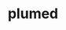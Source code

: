 ---
title: "plumed"
layout: cache
categories: [package, develop-2023-12-03]
meta: {"versions": ["2.9.0"], "compilers": ["cce@=15.0.1", "gcc@=11.4.0", "gcc@=9.4.0", "oneapi@=2023.2.0"], "oss": ["rhel8", "ubuntu20.04"], "platforms": ["linux"], "targets": ["neoverse_v1", "ppc64le", "x86_64_v3", "zen4"], "stacks": ["e4s", "e4s-cray-rhel", "e4s-neoverse_v1", "e4s-oneapi", "e4s-power", "root"], "num_specs": 5, "num_specs_by_stack": {"e4s-cray-rhel": 1, "root": 5, "e4s-neoverse_v1": 1, "e4s-power": 1, "e4s": 1, "e4s-oneapi": 1}}
spec_details: [{"hash": "xowcsrwy7ygjh7qr7x2bsa2hhncd4fry", "compiler": "cce@=15.0.1", "versions": ["2.9.0"], "os": "rhel8", "platform": "linux", "target": "zen4", "variants": ["arrayfire=none", "build_system=autotools", "+gsl", "+mpi", "optional_modules=all", "+shared"], "stacks": ["e4s-cray-rhel", "root"], "size": "-", "tarball": "https://binaries.spack.io/releases/develop-2023-12-03/build_cache/linux-rhel8-zen4/cce-15.0.1/plumed-2.9.0/linux-rhel8-zen4-cce-15.0.1-plumed-2.9.0-xowcsrwy7ygjh7qr7x2bsa2hhncd4fry.spack"}, {"hash": "n5uzmlnqcvk4jslx75edpfhpxogq6ij3", "compiler": "gcc@=11.4.0", "versions": ["2.9.0"], "os": "ubuntu20.04", "platform": "linux", "target": "neoverse_v1", "variants": ["arrayfire=none", "build_system=autotools", "+gsl", "+mpi", "optional_modules=all", "+shared"], "stacks": ["root", "e4s-neoverse_v1"], "size": "-", "tarball": "https://binaries.spack.io/releases/develop-2023-12-03/build_cache/linux-ubuntu20.04-neoverse_v1/gcc-11.4.0/plumed-2.9.0/linux-ubuntu20.04-neoverse_v1-gcc-11.4.0-plumed-2.9.0-n5uzmlnqcvk4jslx75edpfhpxogq6ij3.spack"}, {"hash": "pongd6yxjiyvf7olfz2eei3an7nl55ll", "compiler": "gcc@=9.4.0", "versions": ["2.9.0"], "os": "ubuntu20.04", "platform": "linux", "target": "ppc64le", "variants": ["arrayfire=none", "build_system=autotools", "+gsl", "+mpi", "optional_modules=all", "+shared"], "stacks": ["e4s-power", "root"], "size": "-", "tarball": "https://binaries.spack.io/releases/develop-2023-12-03/build_cache/linux-ubuntu20.04-ppc64le/gcc-9.4.0/plumed-2.9.0/linux-ubuntu20.04-ppc64le-gcc-9.4.0-plumed-2.9.0-pongd6yxjiyvf7olfz2eei3an7nl55ll.spack"}, {"hash": "elcay4j5czzzdatjg32dlrn3mj74a7o7", "compiler": "gcc@=11.4.0", "versions": ["2.9.0"], "os": "ubuntu20.04", "platform": "linux", "target": "x86_64_v3", "variants": ["arrayfire=none", "build_system=autotools", "+gsl", "+mpi", "optional_modules=all", "+shared"], "stacks": ["e4s", "root"], "size": "-", "tarball": "https://binaries.spack.io/releases/develop-2023-12-03/build_cache/linux-ubuntu20.04-x86_64_v3/gcc-11.4.0/plumed-2.9.0/linux-ubuntu20.04-x86_64_v3-gcc-11.4.0-plumed-2.9.0-elcay4j5czzzdatjg32dlrn3mj74a7o7.spack"}, {"hash": "qeu2rkk4x73ygt6iweloavnky3kkugjz", "compiler": "oneapi@=2023.2.0", "versions": ["2.9.0"], "os": "ubuntu20.04", "platform": "linux", "target": "x86_64_v3", "variants": ["arrayfire=none", "build_system=autotools", "+gsl", "+mpi", "optional_modules=all", "+shared"], "stacks": ["root", "e4s-oneapi"], "size": "-", "tarball": "https://binaries.spack.io/releases/develop-2023-12-03/build_cache/linux-ubuntu20.04-x86_64_v3/oneapi-2023.2.0/plumed-2.9.0/linux-ubuntu20.04-x86_64_v3-oneapi-2023.2.0-plumed-2.9.0-qeu2rkk4x73ygt6iweloavnky3kkugjz.spack"}]
---